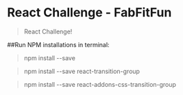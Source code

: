 # React Challenge - FabFitFun

> React Challenge!

##Run NPM installations in terminal:
>npm install --save 

>npm install --save react-transition-group

>npm install --save react-addons-css-transition-group